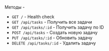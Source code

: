 Методы - 

 - `GET /` - Health check
 - `GET /api/tasks` - Получить все задачи
 - `GET /api/tasks/:id` - Получить задачу по ID
 - `POST /api/tasks` - Создать новую задачу
 - `PUT /api/tasks/:id` - Обновить задачу
 - `DELETE /api/tasks/:id` - Удалить задачу

